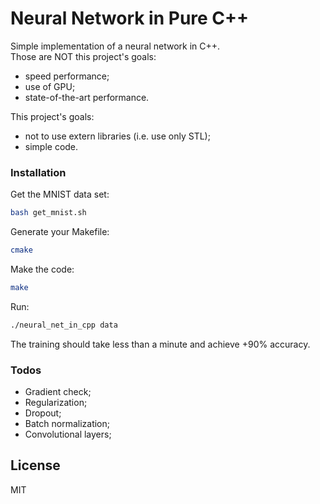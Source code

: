 # Neural Network in Pure C++


Simple implementation of a neural network in C++.  
Those are NOT this project's goals:
- speed performance;
- use of GPU;
- state-of-the-art performance.

This project's goals:
- not to use extern libraries (i.e. use only STL);
- simple code.

### Installation
Get the MNIST data set:

```sh
bash get_mnist.sh
```
Generate your Makefile:
```sh
cmake
```
Make the code:
```sh
make
```
Run:
```sh
./neural_net_in_cpp data
```
The training should take less than a minute and achieve +90% accuracy.
### Todos

 - Gradient check;
 - Regularization;
 - Dropout;
 - Batch normalization;
 - Convolutional layers;

License
----

MIT